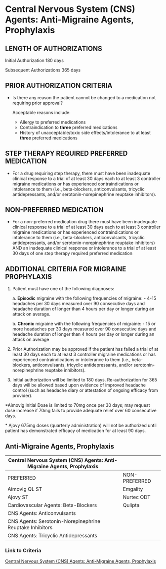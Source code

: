 # Central Nervous System (CNS) Agents: Anti-Migraine Agents, Prophylaxis

## LENGTH OF AUTHORIZATIONS

Initial Authorization 180 days

 Subsequent Authorizations 365 days

## PRIOR AUTHORIZATION CRITERIA

- Is there any reason the patient cannot be changed to a medication not requiring prior approval?

    Acceptable reasons include:

  - Allergy to preferred medications
  - Contraindication to **three** preferred medications
  - History of unacceptable/toxic side effects/intolerance to at least **three** preferred medications

## STEP THERAPY REQUIRED PREFERRED MEDICATION

- For a drug requiring step therapy, there must have been inadequate clinical response to a trial of at least 30 days each to at least 3 controller migraine medications or has experienced contraindications or intolerance to them (i.e., beta-blockers, anticonvulsants, tricyclic antidepressants, and/or serotonin-norepinephrine reuptake inhibitors).

## NON-PREFERRED MEDICATION

- For a non-preferred medication drug there must have been inadequate clinical response to a trial of at least 30 days each to at least 3 controller migraine medications or has experienced contraindications or intolerance to them (i.e., beta-blockers, anticonvulsants, tricyclic antidepressants, and/or serotonin-norepinephrine reuptake inhibitors) AND an inadequate clinical response or intolerance to a trial of at least 30 days of one step therapy required preferred medication

## ADDITIONAL CRITERIA FOR MIGRAINE PROPHYLAXIS

1. Patient must have one of the following diagnoses:

   a. **Episodic** migraine with the following frequencies of migraine:
        - 4-15 headaches per 30 days measured over 90 consecutive days and headache duration of longer than 4 hours per day or longer during an attack on average.

   b. **Chronic** migraine with the following frequencies of migraine:
        - 15 or more headaches per 30 days measured over 90 consecutive days and headache duration of longer than 4 hours per day or longer during an attack on average

2. Prior Authorization may be approved if the patient has failed a trial of at least 30 days each to at least 3 controller migraine medications or has experienced contraindications or intolerance to them (i.e., beta-blockers, anticonvulsants, tricyclic antidepressants, and/or serotonin-norepinephrine reuptake inhibitors).
3. Initial authorization will be limited to 180 days. Re-authorization for 365 days will be allowed based upon evidence of improved headache control (such as headache diary or attestation of ongoing efficacy from provider).

\*Aimovig Initial Dose is limited to 70mg once per 30 days; may request dose increase if 70mg fails to provide adequate relief over 60 consecutive days.

\* Ajovy 675mg doses (quarterly administration) will not be authorized until patient has demonstrated efficacy of medication for at least 90 days.

## Anti-Migraine Agents, Prophylaxis

| Central Nervous System (CNS) Agents: Anti-Migraine Agents, Prophylaxis    |                |
|---------------------------------------------------------------------------|----------------|
| PREFERRED                                                                 | NON-PREFERRED  |
| Aimovig QL ST                                                             | Emgality       |
| Ajovy ST                                                                  | Nurtec ODT     |
| Cardiovascular Agents: Beta-Blockers                                      | Qulipta        |
| CNS Agents: Anticonvulsants                                               |                |
| CNS Agents: Serotonin-Norepinephrine Reuptake Inhibitors                  |                |
| CNS Agents: Tricyclic Antidepressants                                     |                |

### Link to Criteria

[Central Nervous System (CNS) Agents: Anti-Migraine Agents, Prophylaxis](https://pharmacy.medicaid.ohio.gov/sites/default/files/20220415_UPDL_Criteria_FINAL_.pdf#page=24)
